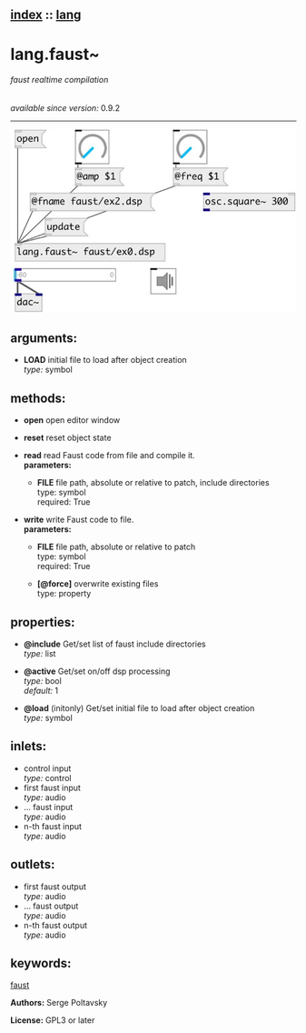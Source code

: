 [index](index.html) :: [lang](category_lang.html)
---

# lang.faust~

###### faust realtime compilation

*available since version:* 0.9.2

---




[![example](../examples/img/lang.faust~.jpg)](../examples/pd/lang.faust~.pd)



## arguments:

* **LOAD**
initial file to load after object creation<br>
_type:_ symbol<br>



## methods:

* **open**
open editor window<br>

* **reset**
reset object state<br>

* **read**
read Faust code from file and compile it.<br>
  __parameters:__
  - **FILE** file path, absolute or relative to patch, include directories<br>
    type: symbol <br>
    required: True <br>

* **write**
write Faust code to file.<br>
  __parameters:__
  - **FILE** file path, absolute or relative to patch<br>
    type: symbol <br>
    required: True <br>

  - **[@force]** overwrite existing files<br>
    type: property <br>




## properties:

* **@include** 
Get/set list of faust include directories<br>
_type:_ list<br>

* **@active** 
Get/set on/off dsp processing<br>
_type:_ bool<br>
_default:_ 1<br>

* **@load** (initonly)
Get/set initial file to load after object creation<br>
_type:_ symbol<br>



## inlets:

* control input<br>
_type:_ control
* first faust input<br>
_type:_ audio
* ... faust input<br>
_type:_ audio
* n-th faust input<br>
_type:_ audio



## outlets:

* first faust output<br>
_type:_ audio
* ... faust output<br>
_type:_ audio
* n-th faust output<br>
_type:_ audio



## keywords:

[faust](keywords/faust.html)






**Authors:** Serge Poltavsky




**License:** GPL3 or later





